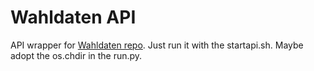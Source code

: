 # Wahldaten API 

API wrapper for [Wahldaten repo](https://github.com/CubicrootXYZ/Wahldaten). Just run it with the startapi.sh. Maybe adopt the os.chdir in the run.py.